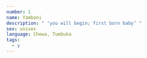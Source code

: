 ```yaml
---
number: 1
name: Yambani
description: " ‘you will begin; first born baby’ "
sex: unisex
language: Chewa, Tumbuka
tags:
  - y
---
```


